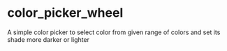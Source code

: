 # color_picker_wheel
 A simple color picker to select color from given range of colors and set its shade more darker or lighter
